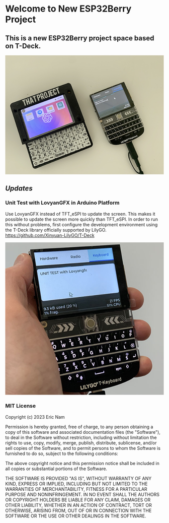 
# Welcome to New ESP32Berry Project

## This is a new ESP32Berry project space based on T-Deck.

![T-Deck](./misc/images/t-deck.jpg)

## *Updates*

### Unit Test with LovyanGFX in Arduino Platform
Use LovyanGFX instead of TFT_eSPI to update the screen. This makes it possible to update the screen more quickly than TFT_eSPI. In order to run this without problems, first configure the development environment using the T-Deck library officially supported by LilyGO. https://github.com/Xinyuan-LilyGO/T-Deck


![T-Deck w/ LovyanGFX](./misc/images/unit_test_lovyangfx.jpg)

### MIT License

Copyright (c) 2023 Eric Nam

Permission is hereby granted, free of charge, to any person obtaining a copy
of this software and associated documentation files (the "Software"), to deal
in the Software without restriction, including without limitation the rights
to use, copy, modify, merge, publish, distribute, sublicense, and/or sell
copies of the Software, and to permit persons to whom the Software is
furnished to do so, subject to the following conditions:

The above copyright notice and this permission notice shall be included in all
copies or substantial portions of the Software.

THE SOFTWARE IS PROVIDED "AS IS", WITHOUT WARRANTY OF ANY KIND, EXPRESS OR
IMPLIED, INCLUDING BUT NOT LIMITED TO THE WARRANTIES OF MERCHANTABILITY,
FITNESS FOR A PARTICULAR PURPOSE AND NONINFRINGEMENT. IN NO EVENT SHALL THE
AUTHORS OR COPYRIGHT HOLDERS BE LIABLE FOR ANY CLAIM, DAMAGES OR OTHER
LIABILITY, WHETHER IN AN ACTION OF CONTRACT, TORT OR OTHERWISE, ARISING FROM,
OUT OF OR IN CONNECTION WITH THE SOFTWARE OR THE USE OR OTHER DEALINGS IN THE
SOFTWARE.